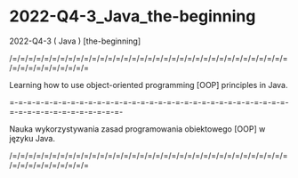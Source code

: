 # 2022-Q4-3_Java_the-beginning
2022-Q4-3 ( Java ) [the-beginning]

/=/=/=/=/=/=/=/=/=/=/=/=/=/=/=/=/=/=/=/=/=/=/=/=/=/=/=/=/=/=/=/=/=/=/=/=/=/=/=/=/=/=/=/=/=

Learning how to use object-oriented programming [OOP] principles in Java.

=-=-=-=-=-=-=-=-=-=-=-=-=-=-=-=-=-=-=-=-=-=-=-=-=-=-=-=-=-=-=-=-=-=-=-=-=-=-=-=-=-=-=-=-=-

Nauka wykorzystywania zasad programowania obiektowego [OOP] w języku Java.

/=/=/=/=/=/=/=/=/=/=/=/=/=/=/=/=/=/=/=/=/=/=/=/=/=/=/=/=/=/=/=/=/=/=/=/=/=/=/=/=/=/=/=/=/=

